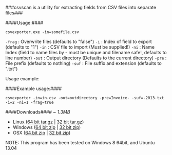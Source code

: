 ###csvscan is a utility for extracting fields from CSV files into separate files###

####Usage:####

`csvexporter.exe -in=somefile.csv`

`-frag` : Overwrite files (defaults to "false")
`-i` : Index of field to export (defaults to "1")
`-in` : CSV file to import (Must be supplied!)
`-ni` : Name Index (field to name files by - must be unique and filename safe!, defaults to line number)
`-out` : Output directory (Defaults to the current directory)
`-pre` : File prefix (defaults to nothing)
`-suf` : File suffix and extension (defaults to ".txt")

Usage example: 

####Example usage:####

`csvexporter -in=in.csv -out=outdirectory -pre=Invoice- -suf=-2013.txt -i=2 -ni=1 -frag=true`

####Downloads####
*~ 1.3MB*
- Linux ([64 bit tar.gz][3] | [32 bit tar.gz][4])
- Windows ([64 bit zip][5] | [32 bit zip][6])
- OSX ([64 bit zip][7] | [32 bit zip][8])

NOTE: This program has been tested on Windows 8 64bit, and Ubuntu 13.04

[3]: http://downloads.intermer.net/csvscan/bin/linux_amd64/csvscan_linux_amd64.tar.gz
[4]: http://downloads.intermer.net/csvscan/bin/linux_386/csvscan_linux_386.tar.gz
[5]: http://downloads.intermer.net/csvscan/bin/windows_amd64/csvscan_windows_amd64.zip
[6]: http://downloads.intermer.net/csvscan/bin/windows_386/csvscan_windows_386.zip
[7]: http://downloads.intermer.net/csvscan/bin/darwin_amd64/csvscan_darwin_amd64.zip
[8]: http://downloads.intermer.net/csvscan/bin/darwin_386/csvscan_darwin_386.zip
[8]: http://downloads.intermer.net/csvscan/bin/darwin_386/csvscan_darwin_386.zip